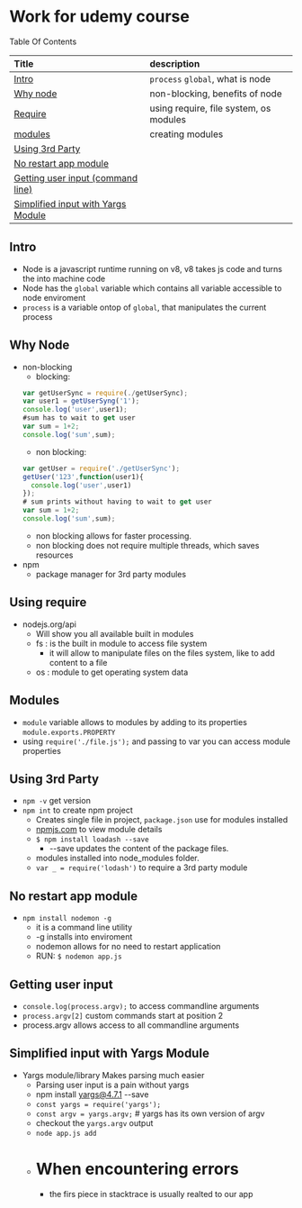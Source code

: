 # Work for udemy course

Table Of Contents

| Title           | description                      |
| :--------------- | :-------------------------------- |
| [Intro](#1)      | `process` `global`, what is node |
| [Why node](#2.5) | non-blocking, benefits of node   |
| [Require](#2.9)| using require, file system, os modules|
| [modules](#v-10)| creating modules |
| [Using 3rd Party](#v-11)|  |
| [No restart app module](#v-12)|  |
| [Getting user input (command line)](#v-13)|  |
| [Simplified input with Yargs Module](#v-14)|  |




<h2 id="1">Intro</h2>

- Node is a javascript runtime running on v8, v8 takes js code and turns the into machine code
-  Node has the `global` variable which contains all variable accessible to node enviroment
- `process` is a variable ontop of `global`, that manipulates the current process

<h2 id="2.5">Why Node</h2>

- non-blocking
   - blocking:  
    ```javascript
    var getUserSync = require(./getUserSync);
    var user1 = getUserSyng('1');
    console.log('user',user1);
    #sum has to wait to get user
    var sum = 1+2;
    console.log('sum',sum);
    ```
    - non blocking:
    ```javascript
    var getUser = require('./getUserSync');
    getUser('123',function(user1){
      console.log('user',user1)
    });
    # sum prints without having to wait to get user
    var sum = 1+2;
    console.log('sum',sum);
    ```
    - non blocking allows for faster processing.
    - non blocking does not require multiple threads, which saves resources
- npm
  - package manager for 3rd party modules

<h2 id="2.9">Using require</h2>

- nodejs.org/api
  - Will show you all available built in modules
  - fs : is the built in module to access file system
    - it will allow to manipulate files on the files system, like to add content to a file
  - os : module to get operating system data


<h2 id="v-10">Modules</h2>

- `module` variable allows to modules by adding to its properties `module.exports.PROPERTY`
- using `require('./file.js');` and passing to var you can access module properties


<h2 id="v-11">Using 3rd Party</h2>

- `npm -v` get version
- `npm int` to create npm project
  - Creates single file in project, `package.json` use for modules installed
  - [npmjs.com](npmjs.com) to view module details
  - `$ npm install loadash --save`
    - --save updates the content of the package files.
  - modules installed into node_modules folder.
  - `var _ = require('lodash')` to require a 3rd party module


<h2 id="v-12">No restart app module</h2>

- `npm install nodemon -g`
  - it is a command line utility
  - -g installs into enviroment
  - nodemon allows for no need to restart application
  - RUN: `$ nodemon app.js`


<h2 id="v-13">Getting user input</h2>

- `console.log(process.argv);` to access commandline arguments
- `process.argv[2]` custom commands start at position 2
- process.argv allows access to all commandline arguments

<h2 id="v-14">Simplified input with Yargs Module</h2>

- Yargs module/library Makes parsing much easier
  - Parsing user input is a pain without yargs
  - npm install yargs@4.7.1 --save
  - `const yargs = require('yargs');`
  - `const argv = yargs.argv;` # yargs has its own version of argv
  - checkout the `yargs.argv` output
  - `node app.js add` 
  - # When encountering errors
    - the firs piece in stacktrace is usually realted to our app